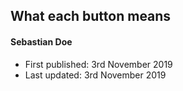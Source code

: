## What each button means
#### Sebastian Doe
* First published: 3rd November 2019
* Last updated: 3rd November 2019

